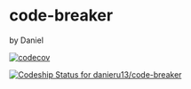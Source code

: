 # code-breaker

by Daniel

[![codecov](https://codecov.io/gh/danieru13/code-breaker/branch/master/graph/badge.svg)](https://codecov.io/gh/danieru13/code-breaker)

[![Codeship Status for danieru13/code-breaker](https://app.codeship.com/projects/9b5c8db0-b3a3-0137-ba93-72fadbf2df7a/status?branch=master)](https://app.codeship.com/projects/363619)

